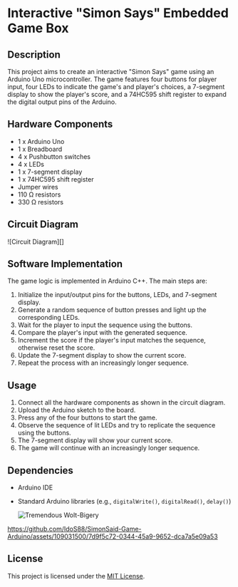 # Interactive "Simon Says" Embedded Game Box

## Description
This project aims to create an interactive "Simon Says" game using an Arduino Uno microcontroller. The game features four buttons for player input, four LEDs to indicate the game's and player's choices, a 7-segment display to show the player's score, and a 74HC595 shift register to expand the digital output pins of the Arduino.

## Hardware Components
- 1 x Arduino Uno
- 1 x Breadboard
- 4 x Pushbutton switches
- 4 x LEDs
- 1 x 7-segment display
- 1 x 74HC595 shift register
- Jumper wires
- 110 Ω resistors
- 330 Ω resistors

## Circuit Diagram
![Circuit Diagram][]

## Software Implementation
The game logic is implemented in Arduino C++. The main steps are:

1. Initialize the input/output pins for the buttons, LEDs, and 7-segment display.
2. Generate a random sequence of button presses and light up the corresponding LEDs.
3. Wait for the player to input the sequence using the buttons.
4. Compare the player's input with the generated sequence.
5. Increment the score if the player's input matches the sequence, otherwise reset the score.
6. Update the 7-segment display to show the current score.
7. Repeat the process with an increasingly longer sequence.

## Usage
1. Connect all the hardware components as shown in the circuit diagram.
2. Upload the Arduino sketch to the board.
3. Press any of the four buttons to start the game.
4. Observe the sequence of lit LEDs and try to replicate the sequence using the buttons.
5. The 7-segment display will show your current score.
6. The game will continue with an increasingly longer sequence.

## Dependencies
- Arduino IDE
- Standard Arduino libraries (e.g., `digitalWrite()`, `digitalRead()`, `delay()`)

  ![Tremendous Wolt-Bigery](https://github.com/IdoS88/SimonSaid-Game-Arduino/assets/109031500/0b7ca768-791a-4faf-91a2-43a24978ec16)


https://github.com/IdoS88/SimonSaid-Game-Arduino/assets/109031500/7d9f5c72-0344-45a9-9652-dca7a5e09a53



## License
This project is licensed under the [MIT License](LICENSE).
